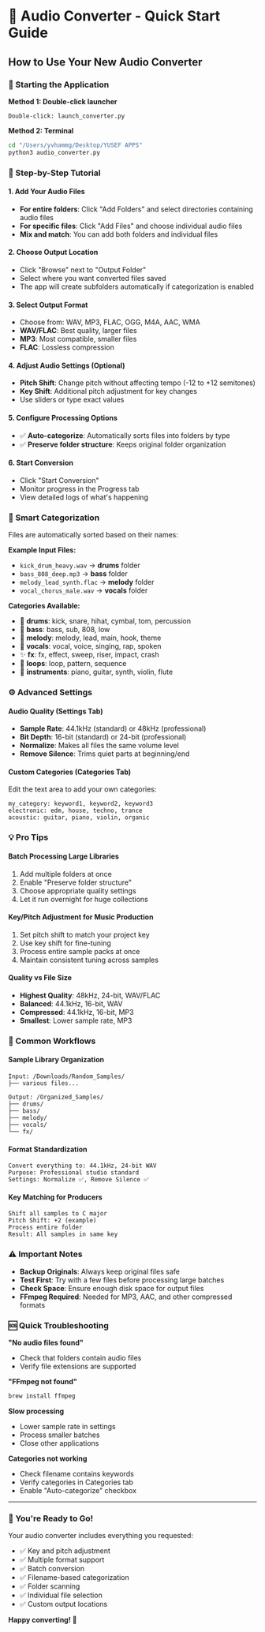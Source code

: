 # 🎵 Audio Converter - Quick Start Guide

## How to Use Your New Audio Converter

### 🚀 Starting the Application

**Method 1: Double-click launcher**
```
Double-click: launch_converter.py
```

**Method 2: Terminal**
```bash
cd "/Users/yvhammg/Desktop/YUSEF APPS"
python3 audio_converter.py
```

### 📖 Step-by-Step Tutorial

#### 1. **Add Your Audio Files**
   - **For entire folders**: Click "Add Folders" and select directories containing audio files
   - **For specific files**: Click "Add Files" and choose individual audio files
   - **Mix and match**: You can add both folders and individual files

#### 2. **Choose Output Location**
   - Click "Browse" next to "Output Folder"
   - Select where you want converted files saved
   - The app will create subfolders automatically if categorization is enabled

#### 3. **Select Output Format**
   - Choose from: WAV, MP3, FLAC, OGG, M4A, AAC, WMA
   - **WAV/FLAC**: Best quality, larger files
   - **MP3**: Most compatible, smaller files
   - **FLAC**: Lossless compression

#### 4. **Adjust Audio Settings** (Optional)
   - **Pitch Shift**: Change pitch without affecting tempo (-12 to +12 semitones)
   - **Key Shift**: Additional pitch adjustment for key changes
   - Use sliders or type exact values

#### 5. **Configure Processing Options**
   - ✅ **Auto-categorize**: Automatically sorts files into folders by type
   - ✅ **Preserve folder structure**: Keeps original folder organization

#### 6. **Start Conversion**
   - Click "Start Conversion"
   - Monitor progress in the Progress tab
   - View detailed logs of what's happening

### 🎯 Smart Categorization

Files are automatically sorted based on their names:

**Example Input Files:**
- `kick_drum_heavy.wav` → **drums** folder
- `bass_808_deep.mp3` → **bass** folder  
- `melody_lead_synth.flac` → **melody** folder
- `vocal_chorus_male.wav` → **vocals** folder

**Categories Available:**
- 🥁 **drums**: kick, snare, hihat, cymbal, tom, percussion
- 🎸 **bass**: bass, sub, 808, low
- 🎵 **melody**: melody, lead, main, hook, theme
- 🎤 **vocals**: vocal, voice, singing, rap, spoken
- ✨ **fx**: fx, effect, sweep, riser, impact, crash
- 🔄 **loops**: loop, pattern, sequence
- 🎹 **instruments**: piano, guitar, synth, violin, flute

### ⚙️ Advanced Settings

#### **Audio Quality** (Settings Tab)
- **Sample Rate**: 44.1kHz (standard) or 48kHz (professional)
- **Bit Depth**: 16-bit (standard) or 24-bit (professional)
- **Normalize**: Makes all files the same volume level
- **Remove Silence**: Trims quiet parts at beginning/end

#### **Custom Categories** (Categories Tab)
Edit the text area to add your own categories:
```
my_category: keyword1, keyword2, keyword3
electronic: edm, house, techno, trance
acoustic: guitar, piano, violin, organic
```

### 💡 Pro Tips

#### **Batch Processing Large Libraries**
1. Add multiple folders at once
2. Enable "Preserve folder structure"
3. Choose appropriate quality settings
4. Let it run overnight for huge collections

#### **Key/Pitch Adjustment for Music Production**
1. Set pitch shift to match your project key
2. Use key shift for fine-tuning
3. Process entire sample packs at once
4. Maintain consistent tuning across samples

#### **Quality vs File Size**
- **Highest Quality**: 48kHz, 24-bit, WAV/FLAC
- **Balanced**: 44.1kHz, 16-bit, WAV
- **Compressed**: 44.1kHz, 16-bit, MP3
- **Smallest**: Lower sample rate, MP3

### 🔧 Common Workflows

#### **Sample Library Organization**
```
Input: /Downloads/Random_Samples/
├── various files...

Output: /Organized_Samples/
├── drums/
├── bass/
├── melody/
├── vocals/
└── fx/
```

#### **Format Standardization**
```
Convert everything to: 44.1kHz, 24-bit WAV
Purpose: Professional studio standard
Settings: Normalize ✅, Remove Silence ✅
```

#### **Key Matching for Producers**
```
Shift all samples to C major
Pitch Shift: +2 (example)
Process entire folder
Result: All samples in same key
```

### ⚠️ Important Notes

- **Backup Originals**: Always keep original files safe
- **Test First**: Try with a few files before processing large batches
- **Check Space**: Ensure enough disk space for output files
- **FFmpeg Required**: Needed for MP3, AAC, and other compressed formats

### 🆘 Quick Troubleshooting

**"No audio files found"**
- Check that folders contain audio files
- Verify file extensions are supported

**"FFmpeg not found"**
```bash
brew install ffmpeg
```

**Slow processing**
- Lower sample rate in settings
- Process smaller batches
- Close other applications

**Categories not working**
- Check filename contains keywords
- Verify categories in Categories tab
- Enable "Auto-categorize" checkbox

---

### 🎉 You're Ready to Go!

Your audio converter includes everything you requested:
- ✅ Key and pitch adjustment
- ✅ Multiple format support  
- ✅ Batch conversion
- ✅ Filename-based categorization
- ✅ Folder scanning
- ✅ Individual file selection
- ✅ Custom output locations

**Happy converting! 🎵**